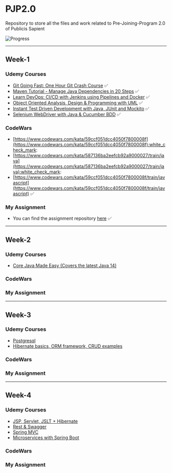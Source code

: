 # PJP2.0

Repository to store all the files and work related to Pre-Joining-Program 2.0 of Publicis Sapient

![Progress](https://progress-bar.dev/2/?scale=9&title=Week&color=babaca&suffix=)

---
## Week-1
### Udemy Courses
* [Git Going Fast: One Hour Git Crash Course](https://sapient.udemy.com/course/git-going-fast/) :white_check_mark:
* [Maven Tutorial - Manage Java Dependencies in 20 Steps](https://sapient.udemy.com/course/learn-maven-java-dependency-management-in-20-steps/) :white_check_mark:
* [Learn DevOps: CI/CD with Jenkins using Pipelines and Docker](https://sapient.udemy.com/course/learn-devops-ci-cd-with-jenkins-using-pipelines-and-docker/) :white_check_mark:
* [Object Oriented Analysis, Design & Programming with UML](https://sapient.udemy.com/course/oo-analysis-design-programming/) :white_check_mark:
* [Instant Test Driven Development with Java, JUnit and Mockito](https://sapient.udemy.com/course/instant-test-driven-development-with-junit/]) :white_check_mark:
* [Selenium WebDriver with Java & Cucumber BDD](https://sapient.udemy.com/course/automate-tests-using-selenium-webdriver-with-java-cucumber) :white_check_mark:

### CodeWars
* [https://www.codewars.com/kata/59ccf051dcc4050f7800008f](https://www.codewars.com/kata/59ccf051dcc4050f7800008f):white_check_mark:
* [https://www.codewars.com/kata/587136ba2eefcb92a9000027/train/java](https://www.codewars.com/kata/587136ba2eefcb92a9000027/train/java):white_check_mark:
* [https://www.codewars.com/kata/59ccf051dcc4050f7800008f/train/javascript](https://www.codewars.com/kata/59ccf051dcc4050f7800008f/train/javascript) :white_check_mark:

### My Assignment

- You can find the assignment repository [here](https://github.com/ashu10832/GitDemo) :white_check_mark:

---

## Week-2
### Udemy Courses

- [Core Java Made Easy (Covers the latest Java 14)](https://sapient.udemy.com/course/corejavamadeeasy/learn/lecture/6089502#overview)

### CodeWars


### My Assignment
---

## Week-3
### Udemy Courses

- [Postgresql](https://sapient.udemy.com/course/sql-and-postgresql-for-beginners/)
- [Hibernate basics, ORM framework, CRUD examples](https://sapient.udemy.com/course/spring-tutorial-for-beginners/)

### CodeWars


### My Assignment
---

## Week-4
### Udemy Courses

- [JSP, Servlet, JSLT + Hibernate](https://sapient.udemy.com/course/jsp-tutorial/learn/lecture/4056816#overview)
- [Rest & Swagger ](https://sapient.udemy.com/course/rest-api/)
- [Spring MVC](https://sapient.udemy.com/course/spring-mvc-tutorial-for-beginners-step-by-step/)
- [Microservices with Spring Boot](https://sapient.udemy.com/course/spring-web-services-tutorial/)


### CodeWars


### My Assignment

